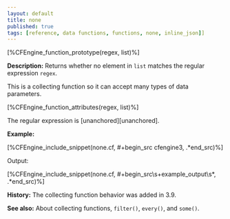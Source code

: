 ```yaml
---
layout: default
title: none
published: true
tags: [reference, data functions, functions, none, inline_json]]
---
```


[%CFEngine_function_prototype(regex, list)%]

**Description:** Returns whether no element in `list` matches the regular 
expression `regex`.

This is a collecting function so it can accept many types of data parameters.

[%CFEngine_function_attributes(regex, list)%]

The regular expression is [unanchored][unanchored].

**Example:**

[%CFEngine_include_snippet(none.cf, #\+begin_src cfengine3, .*end_src)%]

Output:

[%CFEngine_include_snippet(none.cf, #\+begin_src\s+example_output\s*, .*end_src)%]

**History:** The collecting function behavior was added in 3.9.

**See also:** About collecting functions, `filter()`, `every()`, and `some()`.
